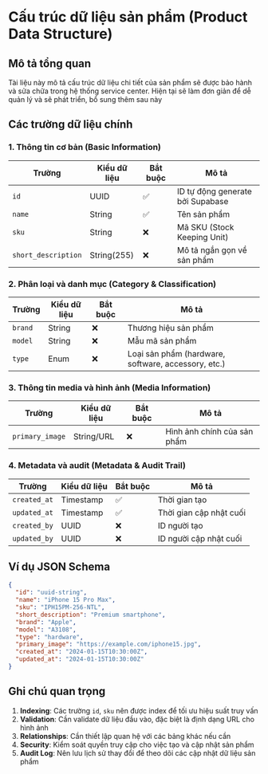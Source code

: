 # Cấu trúc dữ liệu sản phẩm (Product Data Structure)

## Mô tả tổng quan
Tài liệu này mô tả cấu trúc dữ liệu chi tiết của sản phẩm sẽ được bảo hành và sửa chữa trong hệ thống service center. Hiện tại sẽ làm đơn giản để dễ quản lý và sẽ phát triển, bổ sung thêm sau này

## Các trường dữ liệu chính

### 1. Thông tin cơ bản (Basic Information)

| Trường | Kiểu dữ liệu | Bắt buộc | Mô tả |
|--------|-------------|----------|-------|
| `id` | UUID | ✅ | ID tự động generate bởi Supabase |
| `name` | String | ✅ | Tên sản phẩm |
| `sku` | String | ❌ | Mã SKU (Stock Keeping Unit) |
| `short_description` | String(255) | ❌ | Mô tả ngắn gọn về sản phẩm |

### 2. Phân loại và danh mục (Category & Classification)

| Trường | Kiểu dữ liệu | Bắt buộc | Mô tả |
|--------|-------------|----------|-------|
| `brand` | String | ❌ | Thương hiệu sản phẩm |
| `model` | String | ❌ | Mẫu mã sản phẩm |
| `type` | Enum | ❌ | Loại sản phẩm (hardware, software, accessory, etc.) |

### 3. Thông tin media và hình ảnh (Media Information)

| Trường | Kiểu dữ liệu | Bắt buộc | Mô tả |
|--------|-------------|----------|-------|
| `primary_image` | String/URL | ❌ | Hình ảnh chính của sản phẩm |

### 4. Metadata và audit (Metadata & Audit Trail)

| Trường | Kiểu dữ liệu | Bắt buộc | Mô tả |
|--------|-------------|----------|-------|
| `created_at` | Timestamp | ✅ | Thời gian tạo |
| `updated_at` | Timestamp | ✅ | Thời gian cập nhật cuối |
| `created_by` | UUID | ❌ | ID người tạo |
| `updated_by` | UUID | ❌ | ID người cập nhật cuối |

## Ví dụ JSON Schema

```json
{
  "id": "uuid-string",
  "name": "iPhone 15 Pro Max",
  "sku": "IPH15PM-256-NTL",
  "short_description": "Premium smartphone",
  "brand": "Apple",
  "model": "A3108",
  "type": "hardware",
  "primary_image": "https://example.com/iphone15.jpg",
  "created_at": "2024-01-15T10:30:00Z",
  "updated_at": "2024-01-15T10:30:00Z"
}
```

## Ghi chú quan trọng

1. **Indexing**: Các trường `id`, `sku` nên được index để tối ưu hiệu suất truy vấn
2. **Validation**: Cần validate dữ liệu đầu vào, đặc biệt là định dạng URL cho hình ảnh
3. **Relationships**: Cần thiết lập quan hệ với các bảng khác nếu cần
4. **Security**: Kiểm soát quyền truy cập cho việc tạo và cập nhật sản phẩm
5. **Audit Log**: Nên lưu lịch sử thay đổi để theo dõi các cập nhật dữ liệu sản phẩm